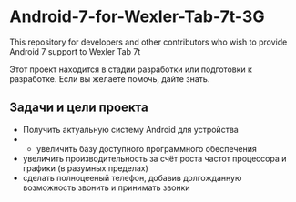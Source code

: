 # Android-7-for-Wexler-Tab-7t-3G
This repository for developers and other contributors who wish to provide Android 7 support to Wexler Tab 7t

Этот проект находится в стадии разработки или подготовки к разработке. Если вы желаете помочь, дайте знать.

## Задачи и цели проекта
* Получить актуальную систему Android для устройства
* * увеличить базу доступного программного обеспечения
* увеличить производительность за счёт роста частот процессора и графики (в разумных пределах)
* сделать полноцееный телефон, добавив долгожданную возможность звонить и принимать звонки
